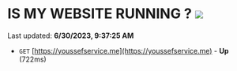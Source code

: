 # IS MY WEBSITE RUNNING ? [![](https://img.shields.io/static/v1?label=Sponsor&message=%E2%9D%A4&logo=GitHub&color=%23fe8e86)](https://github.com/sponsors/<username>)

Last updated: **6/30/2023, 9:37:25 AM**

- `GET` [https://youssefservice.me](https://youssefservice.me) - **Up** (722ms)
